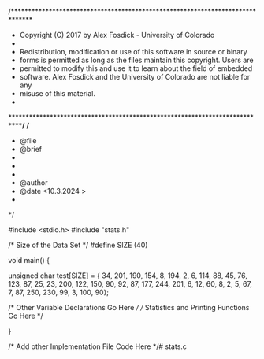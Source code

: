 /******************************************************************************
 * Copyright (C) 2017 by Alex Fosdick - University of Colorado
 *
 * Redistribution, modification or use of this software in source or binary
 * forms is permitted as long as the files maintain this copyright. Users are 
 * permitted to modify this and use it to learn about the field of embedded
 * software. Alex Fosdick and the University of Colorado are not liable for any
 * misuse of this material. 
 *
 *****************************************************************************/
/**
 * @file <Add File Name> 
 * @brief <Add Brief Description Here >
 *
 * <Add Extended Description Here>
 *
 * @author <vijayan>
 * @date <10.3.2024 >
 *
 */



#include <stdio.h>
#include "stats.h"

/* Size of the Data Set */
#define SIZE (40)

void main() {

  unsigned char test[SIZE] = { 34, 201, 190, 154,   8, 194,   2,   6,
                              114, 88,   45,  76, 123,  87,  25,  23,
                              200, 122, 150, 90,   92,  87, 177, 244,
                              201,   6,  12,  60,   8,   2,   5,  67,
                                7,  87, 250, 230,  99,   3, 100,  90};

  /* Other Variable Declarations Go Here */
  /* Statistics and Printing Functions Go Here */

}

/* Add other Implementation File Code Here */# stats.c
